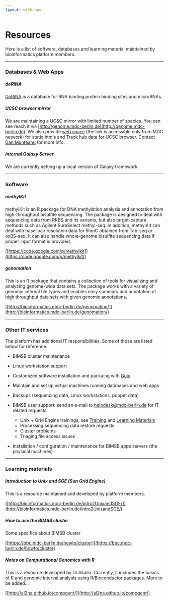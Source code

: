 ```yaml
---
layout: with-nav
---
```


# Resources

Here is a list of software, databases and learning material maintained
by bioinformatics platform members.

-----------------------------------------

### Databases & Web Apps

##### **doRiNA**

[DoRiNA](http://dorina.mdc-berlin.de/) is a database for RNA binding
protein binding sites and microRNAs.

##### **UCSC browser mirror**
We are maintaining a UCSC mirror with limited number of species. You can see reach it via [http://genome.mdc-berlin.de](http://genome.mdc-berlin.de). We also provide [web space](http://bimsbstatic.mdc-berlin.net) (the link is accessible only from MDC network) for static htmls and Track hub data for UCSC browser. Contact [Dan Munteanu](http://bioinformatics.mdc-berlin.de/team.html#dan-munteanu) for more info.

##### **Internal Galaxy Server**
We are currently setting up a local version of Galaxy framework. 

-----------------------------------------

### Software

##### **methylKit**

methylKit is an R package for DNA methylation analysis and annotation
from high-throughput bisulfite sequencing. The package is designed to
deal with sequencing data from RRBS and its variants, but also
target-capture methods such as Agilent SureSelect methyl-seq. In
addition, methylKit can deal with base-pair resolution data for 5hmC
obtained from Tab-seq or oxBS-seq. It can also handle whole-genome
bisulfite sequencing data if proper input format is provided.

[[https://code.google.com/p/methylkit]](https://code.google.com/p/methylkit/)

##### **genomation**

This is an R package that contains a collection of tools for
visualizing and analyzing genome-wide data sets. The package works
with a variety of genomic interval file types and enables easy summary
and annotation of high throughput data sets with given genomic
annotations.

[[http://bioinformatics.mdc-berlin.de/genomation/]](http://bioinformatics.mdc-berlin.de/genomation/)

-----------------------------------------

### Other IT services
The platform has additional IT responsibilities. Some of those are listed below for reference. 

- BIMSB cluster maintenance
- Linux workstation support
- Customized software installation and packaing with [Guix](http://www.gnu.org/software/guix/)
- Maintain and set up virtual machines running databases and web apps
- Backups (sequencing data, Linux workstations, puppet data)
- BIMSB user support: send an e-mail to [helpdesk@mdc-berlin.de](helpdesk@mdc-berlin.de) for IT related requests
  - Unix + Grid Engine trainings, see [Training](http://bioinformatics.mdc-berlin.de/training.html) and [Learning Materials](http://bioinformatics.mdc-berlin.de/resources.html#learning-materials)
  - Processing sequencing data restore requests
  - Cluster problems
  - Triaging file access issues

- Installation / configuration / maintenance for BIMSB apps servers (the physical machines)

-----------------------------------------


### Learning materials

##### **Introduction to Unix and SGE (Sun Grid Engine)**
This is a resource maintained and developed by platform members.

[[http://bioinformatics.mdc-berlin.de/intro2UnixandSGE/]](http://bioinformatics.mdc-berlin.de/intro2UnixandSGE/)

##### **How to use the BIMSB cluster**
Some specifics about BIMSB cluster

[[https://bbc.mdc-berlin.de/howto/cluster]](https://bbc.mdc-berlin.de/howto/cluster)

##### **Notes on Computational Genomics with R**
This is a resource developed by Dr.Akalin. Currently, it includes the basics of R and genomic interval analysis using R/Bioconductor packages. More to be added...

[[http://al2na.github.io/compgenr/]](http://al2na.github.io/compgenr/)


